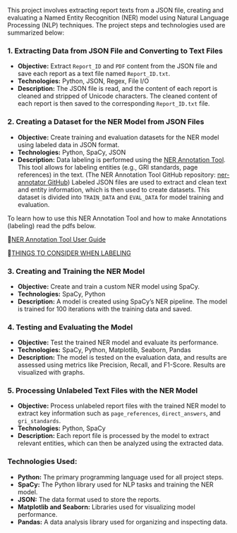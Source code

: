 This project involves extracting report texts from a JSON file, creating and evaluating a Named Entity Recognition (NER) model using Natural Language Processing (NLP) techniques. The project steps and technologies used are summarized below:

### 1. Extracting Data from JSON File and Converting to Text Files

- **Objective:** Extract `Report_ID` and `PDF` content from the JSON file and save each report as a text file named `Report_ID.txt`.
- **Technologies:** Python, JSON, Regex, File I/O
- **Description:** The JSON file is read, and the content of each report is cleaned and stripped of Unicode characters. The cleaned content of each report is then saved to the corresponding `Report_ID.txt` file.

### 2. Creating a Dataset for the NER Model from JSON Files

- **Objective:** Create training and evaluation datasets for the NER model using labeled data in JSON format.
- **Technologies:** Python, SpaCy, JSON
- **Description:** Data labeling is performed using the [NER Annotation Tool](https://tecoholic.github.io/ner-annotator/). This tool allows for labeling entities (e.g., GRI standards, page references) in the text. (The NER Annotation Tool GitHub repository: [ner-annotator GitHub](https://github.com/tecoholic/ner-annotator)) Labeled JSON files are used to extract and clean text and entity information, which is then used to create datasets. This dataset is divided into `TRAIN_DATA` and `EVAL_DATA` for model training and evaluation.

To learn how to use this NER Annotation Tool and how to make Annotations (labeling) read the pdfs below.

🔗[NER Annotation Tool User Guide](https://github.com/elifbeyzatok00/GRI-NER-Analyzer/blob/main/model_version_2/NER%20Annotation%20Tool%20User%20Guide.pdf)

🔗[THINGS TO CONSIDER WHEN LABELING](https://github.com/elifbeyzatok00/GRI-NER-Analyzer/blob/main/model_version_2/THINGS%20TO%20CONSIDER%20WHEN%20LABELING.pdf)

### 3. Creating and Training the NER Model

- **Objective:** Create and train a custom NER model using SpaCy.
- **Technologies:** SpaCy, Python
- **Description:** A model is created using SpaCy’s NER pipeline. The model is trained for 100 iterations with the training data and saved.

### 4. Testing and Evaluating the Model

- **Objective:** Test the trained NER model and evaluate its performance.
- **Technologies:** SpaCy, Python, Matplotlib, Seaborn, Pandas
- **Description:** The model is tested on the evaluation data, and results are assessed using metrics like Precision, Recall, and F1-Score. Results are visualized with graphs.

### 5. Processing Unlabeled Text Files with the NER Model

- **Objective:** Process unlabeled report files with the trained NER model to extract key information such as `page_references`, `direct_answers`, and `gri_standards`.
- **Technologies:** Python, SpaCy
- **Description:** Each report file is processed by the model to extract relevant entities, which can then be analyzed using the extracted data.

### Technologies Used:

- **Python:** The primary programming language used for all project steps.
- **SpaCy:** The Python library used for NLP tasks and training the NER model.
- **JSON:** The data format used to store the reports.
- **Matplotlib and Seaborn:** Libraries used for visualizing model performance.
- **Pandas:** A data analysis library used for organizing and inspecting data.
